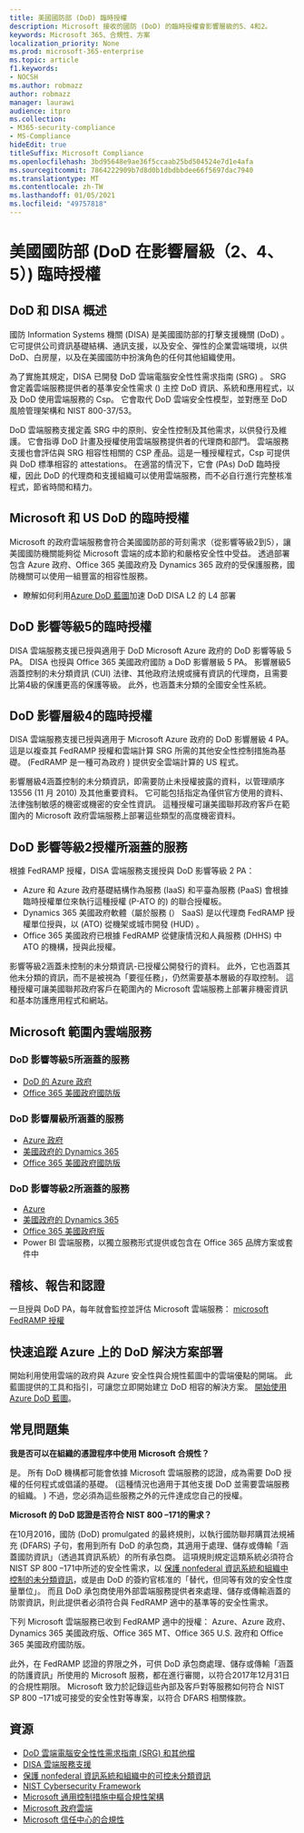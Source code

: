 ```yaml
---
title: 美國國防部 (DoD) 臨時授權
description: Microsoft 接收的國防 (DoD) 的臨時授權會影響層級的5、4和2。
keywords: Microsoft 365、合規性、方案
localization_priority: None
ms.prod: microsoft-365-enterprise
ms.topic: article
f1.keywords:
- NOCSH
ms.author: robmazz
author: robmazz
manager: laurawi
audience: itpro
ms.collection:
- M365-security-compliance
- MS-Compliance
hideEdit: true
titleSuffix: Microsoft Compliance
ms.openlocfilehash: 3bd95648e9ae36f5ccaab25bd504524e7d1e4afa
ms.sourcegitcommit: 7864222909b7d8d0b1dbdbbdee66f5697dac7940
ms.translationtype: MT
ms.contentlocale: zh-TW
ms.lasthandoff: 01/05/2021
ms.locfileid: "49757818"
---
```

# <a name="us-department-of-defense-dod-provisional-authorization-at-impact-levels-2-4-and-5"></a>美國國防部 (DoD 在影響層級（2、4、5）) 臨時授權

## <a name="dod-and-disa-overview"></a>DoD 和 DISA 概述

國防 Information Systems 機關 (DISA) 是美國國防部的打擊支援機關 (DoD) 。 它可提供公司資訊基礎結構、通訊支援，以及安全、彈性的企業雲端環境，以供 DoD、白房屋，以及在美國國防中扮演角色的任何其他組織使用。

為了實施其規定，DISA 已開發 DoD 雲端電腦安全性性需求指南 (SRG) 。 SRG 會定義雲端服務提供者的基準安全性需求 () 主控 DoD 資訊、系統和應用程式，以及 DoD 使用雲端服務的 Csp。 它會取代 DoD 雲端安全性模型，並對應至 DoD 風險管理架構和 NIST 800-37/53。

DoD 雲端服務支援定義 SRG 中的原則、安全性控制及其他需求，以供發行及維護。 它會指導 DoD 計畫及授權使用雲端服務提供者的代理商和部門。 雲端服務支援也會評估與 SRG 相容性相關的 CSP 產品。這是一種授權程式，Csp 可提供與 DoD 標準相容的 attestations。 在適當的情況下，它會 (PAs) DoD 臨時授權，因此 DoD 的代理商和支援組織可以使用雲端服務，而不必自行進行完整核准程式，節省時間和精力。

## <a name="microsoft-and-us-dod-provisional-authorization"></a>Microsoft 和 US DoD 的臨時授權

Microsoft 的政府雲端服務會符合美國國防部的苛刻需求（從影響等級2到5），讓美國國防機關能夠從 Microsoft 雲端的成本節約和嚴格安全性中受益。 透過部署包含 Azure 政府、Office 365 美國政府及 Dynamics 365 政府的受保護服務，國防機關可以使用一組豐富的相容性服務。

- 瞭解如何利用[Azure DoD 藍圖](https://docs.microsoft.com/azure/governance/blueprints/samples/dod-impact-level-4/)加速 DoD DISA L2 的 L4 部署

## <a name="dod-impact-level-5-provisional-authorization"></a>DoD 影響等級5的臨時授權

DISA 雲端服務支援已授與適用于 DoD Microsoft Azure 政府的 DoD 影響等級 5 PA。 DISA 也授與 Office 365 美國政府國防 a DoD 影響層級 5 PA。 影響層級5涵蓋控制的未分類資訊 (CUI) 法律、其他政府法規或擁有資訊的代理商，且需要比第4級的保護更高的保護等級。 此外，也涵蓋未分類的全國安全性系統。

## <a name="dod-impact-level-4-provisional-authorization"></a>DoD 影響層級4的臨時授權

DISA 雲端服務支援已授與適用于 Microsoft Azure 政府的 DoD 影響層級 4 PA。 這是以複查其 FedRAMP 授權和雲端計算 SRG 所需的其他安全性控制措施為基礎。  (FedRAMP 是一種可為政府 ) 提供安全雲端計算的 US 程式。

影響層級4涵蓋控制的未分類資訊，即需要防止未授權披露的資料，以管理順序 13556 (11 月 2010) 及其他重要資料。 它可能包括指定為僅供官方使用的資料、法律強制敏感的機密或機密的安全性資訊。 這種授權可讓美國聯邦政府客戶在範圍內的 Microsoft 政府雲端服務上部署這些類型的高度機密資料。

## <a name="covered-services-for-dod-impact-level-2-authorization"></a>DoD 影響等級2授權所涵蓋的服務

根據 FedRAMP 授權，DISA 雲端服務支援授與 DoD 影響等級 2 PA：

- Azure 和 Azure 政府基礎結構作為服務 (IaaS) 和平臺為服務 (PaaS) 會根據臨時授權單位來執行這種授權 (P-ATO 的) 的聯合授權板。
- Dynamics 365 美國政府軟體（屬於服務 (） SaaS) 是以代理商 FedRAMP 授權單位授與，以 (ATO) 從機架或城市開發 (HUD) 。
- Office 365 美國政府已根據 FedRAMP 從健康情況和人員服務 (DHHS) 中 ATO 的機構，授與此授權。

影響等級2涵蓋未控制的未分類資訊-已授權公開發行的資料。 此外，它也涵蓋其他未分類的資訊，而不是被視為「要徑任務」，仍然需要基本層級的存取控制。 這種授權可讓美國聯邦政府客戶在範圍內的 Microsoft 雲端服務上部署非機密資訊和基本防護應用程式和網站。

## <a name="microsoft-in-scope-cloud-services"></a>Microsoft 範圍內雲端服務

### <a name="covered-services-for-dod-impact-level-5"></a>DoD 影響等級5所涵蓋的服務

- [DoD 的 Azure 政府](https://aka.ms/AzureCompliance)
- [Office 365 美國政府國防版](https://go.microsoft.com/fwlink/p/?LinkID=2077751)

### <a name="covered-services-for-dod-impact-level-4"></a>DoD 影響層級所涵蓋的服務

- [Azure 政府](https://aka.ms/AzureCompliance)
- [美國政府的 Dynamics 365](https://aka.ms/d365-compliance-list)
- [Office 365 美國政府國防版](https://go.microsoft.com/fwlink/p/?LinkID=2077751)

### <a name="covered-services-for-dod-impact-level-2"></a>DoD 影響等級2所涵蓋的服務

- [Azure](https://aka.ms/AzureCompliance)
- [美國政府的 Dynamics 365](https://aka.ms/d365-compliance-list)
- [Office 365 美國政府版](https://aka.ms/o365-compliance-framework)
- Power BI 雲端服務，以獨立服務形式提供或包含在 Office 365 品牌方案或套件中

## <a name="audits-reports-and-certificates"></a>稽核、報告和認證

一旦授與 DoD PA，每年就會監控並評估 Microsoft 雲端服務： [microsoft FedRAMP 授權](https://marketplace.fedramp.gov/#/products?sort=productName&productNameSearch=microsoft)

## <a name="fast-track-your-deployment-of-dod-solutions-on-azure"></a>快速追蹤 Azure 上的 DoD 解決方案部署

開始利用使用雲端的政府與 Azure 安全性與合規性藍圖中的雲端優點的開端。 此藍圖提供的工具和指引，可讓您立即開始建立 DoD 相容的解決方案。 [開始使用 Azure DoD 藍圖](https://docs.microsoft.com/azure/governance/blueprints/samples/dod-impact-level-4/)。

## <a name="frequently-asked-questions"></a>常見問題集

**我是否可以在組織的憑證程序中使用 Microsoft 合規性？**

是。 所有 DoD 機構都可能會依據 Microsoft 雲端服務的認證，成為需要 DoD 授權的任何程式或倡議的基礎。  (這種情況也適用于其他支援 DoD 並需要雲端服務的組織。 ) 不過，您必須為這些服務之外的元件達成您自己的授權。

**Microsoft 的 DoD 認證是否符合 NIST 800 –171的需求？**

在10月2016，國防 (DoD) promulgated 的最終規則，以執行國防聯邦購買法規補充 (DFARS) 子句，套用到所有 DoD 的承包商，其適用于處理、儲存或傳輸「涵蓋國防資訊」（透過其資訊系統）的所有承包商。 這項規則規定這類系統必須符合 NIST SP 800 –171中所述的安全性需求，以 [保護 nonfederal 資訊系統和組織中控制的未分類資訊](https://nvlpubs.nist.gov/nistpubs/SpecialPublications/NIST.SP.800-171.pdf)，或是由 DoD 的簽約官核准的「替代，但同等有效的安全性度量單位」。 而且 DoD 承包商使用外部雲端服務提供者來處理、儲存或傳輸涵蓋的防禦資訊，則此提供者必須符合與 FedRAMP 適中的基準等的安全性需求。

下列 Microsoft 雲端服務已收到 FedRAMP 適中的授權： Azure、Azure 政府、Dynamics 365 美國政府版、Office 365 MT、Office 365 U.S. 政府和 Office 365 美國政府國防版。

此外，在 FedRAMP 認證的界限之外，可供 DoD 承包商處理、儲存或傳輸「涵蓋的防護資訊」所使用的 Microsoft 服務，都在進行審閱，以符合2017年12月31日的合規性期限。 Microsoft 致力於記錄這些內部及客戶對等服務如何符合 NIST SP 800 –171或可接受的安全性對等專案，以符合 DFARS 相關條款。

## <a name="resources"></a>資源

- [DoD 雲端電腦安全性性需求指南 (SRG) 和其他檔](https://public.cyber.mil/dccs/dccs-documents/)
- [DISA 雲端服務支援](https://storefront.disa.mil/kinetic/disa/service-catalog#/forms/cloud-service-support)
- [保護 nonfederal 資訊系統和組織中的可控未分類資訊](https://nvlpubs.nist.gov/nistpubs/SpecialPublications/NIST.SP.800-171.pdf)
- [NIST Cybersecurity Framework](https://www.nist.gov/cyberframework)
- [Microsoft 通用控制措施中樞合規性架構](https://www.microsoft.com/trustcenter/common-controls-hub)
- [Microsoft 政府雲端](https://go.microsoft.com/fwlink/p/?linkid=2087246)
- [Microsoft 信任中心的合規性](https://www.microsoft.com/trust-center/compliance/compliance-overview)

